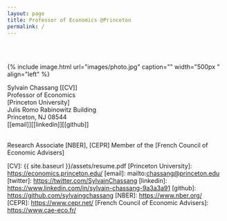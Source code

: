 ```yaml
---
layout: page
title: Professor of Economics @Princeton
permalink: /
---
```

<br> <br>

{% include image.html url="images/photo.jpg" caption="" width="500px
" align="left" %}


Sylvain Chassang [[CV]]<br />
Professor of Economics <br />
[Princeton University] <br />
Julis Romo Rabinowitz Building<br /> 
Princeton, NJ 08544<br />
[[email]][[linkedin]][[github]] <br /> <br />

Research Associate [NBER], [CEPR]
Member of the [French Council of Economic Advisers]


[CV]: {{ site.baseurl }}/assets/resume.pdf
[Princeton University]: https://economics.princeton.edu/
[email]: mailto:chassang@princeton.edu
[twitter]: https://twitter.com/SylvainChassang
[linkedin]: https://www.linkedin.com/in/sylvain-chassang-9a3a3a91
[github]: https://github.com/sylvaingchassang
[NBER]: https://www.nber.org/
[CEPR]: https://www.cepr.net/
[French Council of Economic Advisers]: https://www.cae-eco.fr/